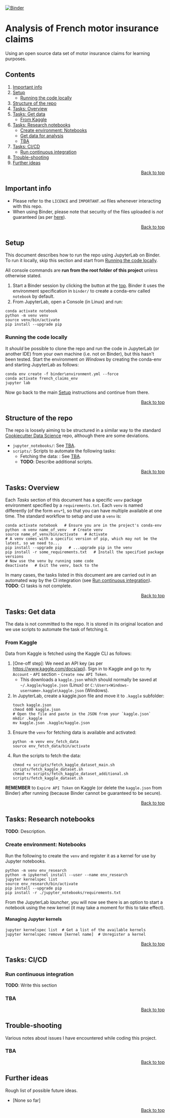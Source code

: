 <a name="top"></a>

[![Binder](https://mybinder.org/badge_logo.svg)](https://mybinder.org/v2/gh/A-Breeze/French-Motor-Claims/setup?urlpath=lab)

# Analysis of French motor insurance claims
Using an open source data set of motor insurance claims for learning purposes.

<!--This table of contents is maintained *manually*-->
## Contents
1. [Important info](#Important-info)
1. [Setup](#Setup)
    - [Running the code locally](#Running-the-code-locally)
1. [Structure of the repo](#Structure-of-the-repo)
1. [Tasks: Overview](#Tasks-Overview)
1. [Tasks: Get data](#Tasks-Get-data)
    - [From Kaggle](#From-Kaggle)
1. [Tasks: Research notebooks](#Tasks-Research-notebooks)
    - [Create environment: Notebooks](#Create-environment-Notebooks)
    - [Get data for analysis](#Get-data-for-analysis)
    - [TBA](#TBA)
1. [Tasks: CI/CD](#Tasks-CICD)
    - [Run continuous integration](#Run-continuous-integration)
1. [Trouble-shooting](#Trouble-shooting)
1. [Further ideas](#Further-ideas)

<p align="right" style="text-align: right"><a href="#top">Back to top</a></p>

## Important info
- Please refer to the `LICENCE` and `IMPORTANT.md` files whenever interacting with this repo. 
- When using Binder, please note that security of the files uploaded is *not* guaranteed (as per [here](https://mybinder.readthedocs.io/en/latest/faq.html#can-i-push-data-from-my-binder-session-back-to-my-repository)).

<p align="right" style="text-align: right"><a href="#top">Back to top</a></p>

## Setup
This document describes how to run the repo using JupyterLab on Binder. To run it locally, skip this section and start from [Running the code locally](#Running-the-code-locally).

All console commands are **run from the root folder of this project** unless otherwise stated.

1. Start a Binder session by clicking the button at the [top](#top). Binder it uses the environment specification in `binder/` to create a conda-env called `notebook` by default. 
1. From JupyterLab, open a Console (in Linux) and run:
```
conda activate notebook
python -m venv venv
source venv/bin/activate
pip install --upgrade pip
```

### Running the code locally
It *should* be possible to clone the repo and run the code in JupyterLab (or another IDE) from your own machine (i.e. not on Binder), but this hasn't been tested. Start the environment *on Windows* by creating the conda-env and starting JupyterLab as follows:
```
conda env create -f binder\environment.yml --force
conda activate french_claims_env
jupyter lab
```

Now go back to the main [Setup](#Setup) instructions and continue from there.

<p align="right" style="text-align: right"><a href="#top">Back to top</a></p>

## Structure of the repo
The repo is loosely aiming to be structured in a similar way to the standard [Cookiecutter Data Science](https://drivendata.github.io/cookiecutter-data-science/) repo, although there are some deviations.

- `jupyter_notebooks/`: See [TBA](#TBA).
- `scripts/`: Scripts to automate the following tasks:
    - Fetching the data: : See [TBA](#TBA).
    - **TODO**: Describe additional scripts.

<p align="right" style="text-align: right"><a href="#top">Back to top</a></p>

## Tasks: Overview
Each *Tasks* section of this document has a specific `venv` package environment specified by a `requirements.txt`. Each `venv` is named differently (of the form `env*`), so that you can have multiple available at one time. The standard workflow to setup and use a `venv` is:
```
conda activate notebook   # Ensure you are in the project's conda-env
python -m venv name_of_venv   # Create venv
source name_of_venv/bin/activate   # Activate
# A venv comes with a specific version of pip, which may not be the latest, so we need to...
pip install --upgrade pip   # ...upgrade pip in the venv
pip install -r some_requirements.txt   # Install the specified package versions
# Now use the venv by running some code
deactivate   # Exit the venv, back to the 
```

In many cases, the tasks listed in this document are are carried out in an automated way by the CI integration (see [Run continuous integration](#Run-continuous-integration)). **TODO**: CI tasks is not complete.

<p align="right" style="text-align: right"><a href="#top">Back to top</a></p>

## Tasks: Get data
The data is not committed to the repo. It is stored in its original location and we use scripts to automate the task of fetching it.

### From Kaggle
Data from Kaggle is fetched using the Kaggle CLI as follows:
1. \[One-off step\]: We need an API key (as per <https://www.kaggle.com/docs/api>). Sign in to Kaggle and go to: `My Account` - `API` section - `Create new API Token`. 
    - This downloads a `kaggle.json` which should normally be saved at `~/.kaggle/kaggle.json` (Linux) or `C:\Users<Windows-username>.kaggle\kaggle.json` (Windows).
1. In JupyterLab, create a kaggle.json file and move it to `.kaggle` subfolder:
    ```
    touch kaggle.json
    chmod 600 kaggle.json
    # Open the file and paste in the JSON from your `kaggle.json`
    mkdir .kaggle
    mv kaggle.json .kaggle/kaggle.json
    ```
1. Ensure the `venv` for fetching data is available and activated:
    ```
    python -m venv env_fetch_data
    source env_fetch_data/bin/activate
    ```
1. Run the scripts to fetch the data:
    ```
    chmod +x scripts/fetch_kaggle_dataset_main.sh
    scripts/fetch_kaggle_dataset.sh
    chmod +x scripts/fetch_kaggle_dataset_additional.sh
    scripts/fetch_kaggle_dataset.sh
    ```

**REMEMBER** to `Expire API Token` on Kaggle (or delete the `kaggle.json` from Binder) after running (because Binder cannot be guaranteed to be secure).

<p align="right" style="text-align: right"><a href="#top">Back to top</a></p>

## Tasks: Research notebooks
**TODO**: Description.

### Create environment: Notebooks
Run the following to create the `venv` and register it as a kernel for use by Jupyter notebooks. 
```
python -m venv env_research
python -m ipykernel install --user --name env_research
jupyter kernelspec list
source env_research/bin/activate
pip install --upgrade pip
pip install -r ./jupyter_notebooks/requirements.txt
```

From the JupyterLab *launcher*, you will now see there is an option to start a notebook using the new kernel (it may take a moment for this to take effect).

#### Managing Jupyter kernels
```
jupyter kernelspec list  # Get a list of the available kernels
jupyter kernelspec remove [kernel name]  # Unregister a kernel
```

<p align="right" style="text-align: right"><a href="#top">Back to top</a></p>

## Tasks: CI/CD
### Run continuous integration
**TODO**: Write this section

### TBA

<p align="right" style="text-align: right"><a href="#top">Back to top</a></p>

## Trouble-shooting
Various notes about issues I have encountered while coding this project.

### TBA

<p align="right" style="text-align: right"><a href="#top">Back to top</a></p>

## Further ideas
Rough list of possible future ideas.
- \[None so far\]

<p align="right" style="text-align: right"><a href="#top">Back to top</a></p>
